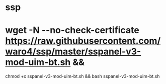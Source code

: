 # ssp
# wget -N --no-check-certificate https://raw.githubusercontent.com/waro4/ssp/master/sspanel-v3-mod-uim-bt.sh &&
chmod +x sspanel-v3-mod-uim-bt.sh &&
bash sspanel-v3-mod-uim-bt.sh
